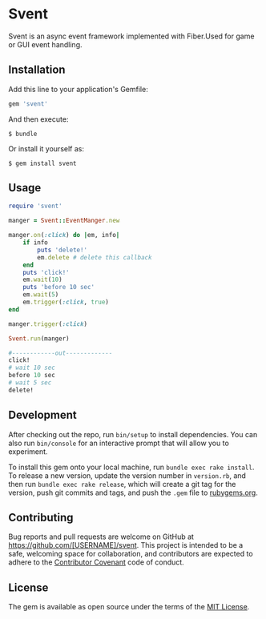 # Svent

Svent is an async event framework implemented with Fiber.Used for game or GUI event handling.

## Installation

Add this line to your application's Gemfile:

```ruby
gem 'svent'
```

And then execute:

    $ bundle

Or install it yourself as:

    $ gem install svent

## Usage

```ruby
require 'svent'

manger = Svent::EventManger.new

manger.on(:click) do |em, info|
    if info
        puts 'delete!'
        em.delete # delete this callback
    end
    puts 'click!'
    em.wait(10)
    puts 'before 10 sec'
    em.wait(5)
    em.trigger(:click, true) 
end

manger.trigger(:click)

Svent.run(manger)

#------------out-------------
click!
# wait 10 sec
before 10 sec
# wait 5 sec
delete!
```

## Development

After checking out the repo, run `bin/setup` to install dependencies. You can also run `bin/console` for an interactive prompt that will allow you to experiment.

To install this gem onto your local machine, run `bundle exec rake install`. To release a new version, update the version number in `version.rb`, and then run `bundle exec rake release`, which will create a git tag for the version, push git commits and tags, and push the `.gem` file to [rubygems.org](https://rubygems.org).

## Contributing

Bug reports and pull requests are welcome on GitHub at https://github.com/[USERNAME]/svent. This project is intended to be a safe, welcoming space for collaboration, and contributors are expected to adhere to the [Contributor Covenant](http://contributor-covenant.org) code of conduct.


## License

The gem is available as open source under the terms of the [MIT License](http://opensource.org/licenses/MIT).

